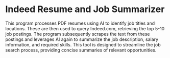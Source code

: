 # Indeed Resume and Job Summarizer

This program processes PDF resumes using AI to identify job titles and locations. These are then used to query Indeed.com, retrieving the top 5-10 job postings. The program subsequently scrapes the text from these postings and leverages AI again to summarize the job description, salary information, and required skills. This tool is designed to streamline the job search process, providing concise summaries of relevant opportunities.